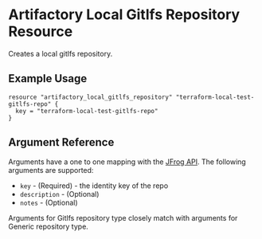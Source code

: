 # Artifactory Local Gitlfs Repository Resource

Creates a local gitlfs repository.

## Example Usage

```hcl
resource "artifactory_local_gitlfs_repository" "terraform-local-test-gitlfs-repo" {
  key = "terraform-local-test-gitlfs-repo"
}
```

## Argument Reference

Arguments have a one to one mapping with the [JFrog API](https://www.jfrog.com/confluence/display/RTF/Repository+Configuration+JSON). The following arguments are supported:

* `key` - (Required) - the identity key of the repo
* `description` - (Optional)
* `notes` - (Optional)

Arguments for Gitlfs repository type closely match with arguments for Generic repository type.
